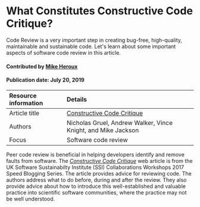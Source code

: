 
# What Constitutes Constructive Code Critique?
<!--deck text start-->
Code Review is a very important step in creating bug-free, high-quality, maintainable and sustainable code. Let's learn about some important aspects of software code review in this article.
<!--deck text end-->

#### Contributed by [Mike Heroux](https://github.com/maherou "Mike Heroux GitHub Profile")
#### Publication date: July 20, 2019

Resource information | Details
:--- | :--- 
Article title  | [Constructive Code Critique](https://www.software.ac.uk/blog/2017-05-11-constructive-code-critique)
Authors | Nicholas Gruel, Andrew Walker, Vince Knight, and Mike Jackson
Focus | Software code review

Peer code review is beneficial in helping developers identify and remove faults from software. The *[Constructive Code Critique](https://www.software.ac.uk/blog/2017-05-11-constructive-code-critique)* web article is from the UK Software Sustainabilty Institute (SSI) Collaborations Workshops 2017 Speed Blogging Series. The article provides advice for reviewing code.  The authors address what to do before, during and after the review.  They also provide advice about how to introduce this well-established and valuable practice into scientific software communities, where the practice may not be well understood.

<!---
Publish: yes
Topics: Software engineering
Pinned: no
RSS update: 2019-07-20
--->

